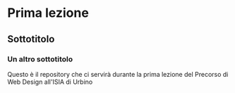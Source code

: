 # Prima lezione
## Sottotitolo
### Un altro sottotitolo

Questo è il repository che ci servirà durante la prima lezione del Precorso di Web Design all'ISIA di Urbino
